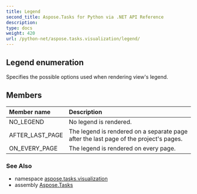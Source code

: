 ```yaml
---
title: Legend
second_title: Aspose.Tasks for Python via .NET API Reference
description: 
type: docs
weight: 420
url: /python-net/aspose.tasks.visualization/legend/
---
```


## Legend enumeration

Specifies the possible options used when rendering view's legend.

## Members
| Member name | Description |
| :- | :- |
|NO_LEGEND|No legend is rendered.|
|AFTER_LAST_PAGE|The legend is rendered on a separate page after the last page of the project's pages.|
|ON_EVERY_PAGE|The legend is rendered on every page.|

### See Also

* namespace [aspose.tasks.visualization](/tasks/python-net/aspose.tasks.visualization/)
* assembly [Aspose.Tasks](/tasks/python-net/)

